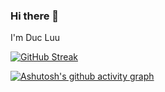 ### Hi there 👋 
I'm Duc Luu

[![GitHub Streak](https://streak-stats.demolab.com?user=DG2609&theme=tokyonight&hide_border=true)](https://git.io/streak-stats)

[![Ashutosh's github activity graph](https://github-readme-activity-graph.vercel.app/graph?username=DG2609&bg_color=fffff0&color=708090&line=24292e&point=24292e&area=true&hide_border=true)](https://github.com/ashutosh00710/github-readme-activity-graph)
